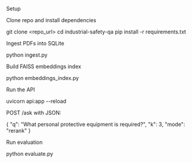 Setup

Clone repo and install dependencies

git clone <repo_url>
cd industrial-safety-qa
pip install -r requirements.txt


Ingest PDFs into SQLite

python ingest.py


Build FAISS embeddings index

python embeddings_index.py


Run the API

uvicorn api:app --reload


POST /ask with JSON:

{
  "q": "What personal protective equipment is required?",
  "k": 3,
  "mode": "rerank"
}


Run evaluation

python evaluate.py
